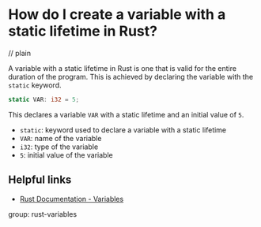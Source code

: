 # How do I create a variable with a static lifetime in Rust?
// plain

A variable with a static lifetime in Rust is one that is valid for the entire duration of the program. This is achieved by declaring the variable with the `static` keyword.

```rust
static VAR: i32 = 5;
```

This declares a variable `VAR` with a static lifetime and an initial value of `5`.

- `static`: keyword used to declare a variable with a static lifetime
- `VAR`: name of the variable
- `i32`: type of the variable
- `5`: initial value of the variable

## Helpful links
- [Rust Documentation - Variables](https://doc.rust-lang.org/book/ch03-01-variables-and-mutability.html#variables-and-mutability)

group: rust-variables